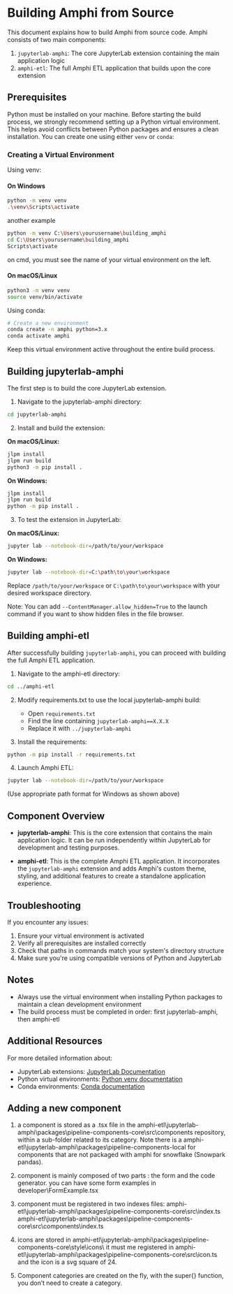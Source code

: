 # Building Amphi from Source

This document explains how to build Amphi from source code. Amphi consists of two main components:
1. `jupyterlab-amphi`: The core JupyterLab extension containing the main application logic
2. `amphi-etl`: The full Amphi ETL application that builds upon the core extension

## Prerequisites
Python must be installed on your machine.
Before starting the build process, we strongly recommend setting up a Python virtual environment. This helps avoid conflicts between Python packages and ensures a clean installation. You can create one using either `venv` or `conda`:

### Creating a Virtual Environment

Using venv:

#### On Windows
```bash
python -m venv venv
.\venv\Scripts\activate
```
another example
```bash
python -m venv C:\Users\yourusername\building_amphi
cd C:\Users\yourusername\building_amphi
Scripts\activate
```
on cmd, you must see the name of your virtual environment on the left.

#### On macOS/Linux
```bash
python3 -m venv venv
source venv/bin/activate
```

Using conda:
```bash
# Create a new environment
conda create -n amphi python=3.x
conda activate amphi
```

Keep this virtual environment active throughout the entire build process.

## Building jupyterlab-amphi

The first step is to build the core JupyterLab extension.

1. Navigate to the jupyterlab-amphi directory:
```bash
cd jupyterlab-amphi
```

2. Install and build the extension:

**On macOS/Linux:**
```bash
jlpm install
jlpm run build
python3 -m pip install .
```

**On Windows:**
```bash
jlpm install
jlpm run build
python -m pip install .
```

3. To test the extension in JupyterLab:

**On macOS/Linux:**
```bash
jupyter lab --notebook-dir=/path/to/your/workspace
```

**On Windows:**
```bash
jupyter lab --notebook-dir=C:\path\to\your\workspace
```

Replace `/path/to/your/workspace` or `C:\path\to\your\workspace` with your desired workspace directory.

Note: You can add `--ContentManager.allow_hidden=True` to the launch command if you want to show hidden files in the file browser.

## Building amphi-etl

After successfully building `jupyterlab-amphi`, you can proceed with building the full Amphi ETL application.

1. Navigate to the amphi-etl directory:
```bash
cd ../amphi-etl
```

2. Modify requirements.txt to use the local jupyterlab-amphi build:
   - Open `requirements.txt`
   - Find the line containing `jupyterlab-amphi==X.X.X`
   - Replace it with `../jupyterlab-amphi`

3. Install the requirements:
```bash
python -m pip install -r requirements.txt
```

4. Launch Amphi ETL:
```bash
jupyter lab --notebook-dir=/path/to/your/workspace
```
(Use appropriate path format for Windows as shown above)

## Component Overview

- **jupyterlab-amphi**: This is the core extension that contains the main application logic. It can be run independently within JupyterLab for development and testing purposes.
  
- **amphi-etl**: This is the complete Amphi ETL application. It incorporates the `jupyterlab-amphi` extension and adds Amphi's custom theme, styling, and additional features to create a standalone application experience.

## Troubleshooting

If you encounter any issues:

1. Ensure your virtual environment is activated
2. Verify all prerequisites are installed correctly
3. Check that paths in commands match your system's directory structure
4. Make sure you're using compatible versions of Python and JupyterLab

## Notes

- Always use the virtual environment when installing Python packages to maintain a clean development environment
- The build process must be completed in order: first jupyterlab-amphi, then amphi-etl

## Additional Resources

For more detailed information about:
- JupyterLab extensions: [JupyterLab Documentation](https://jupyterlab.readthedocs.io/)
- Python virtual environments: [Python venv documentation](https://docs.python.org/3/library/venv.html)
- Conda environments: [Conda documentation](https://docs.conda.io/projects/conda/en/latest/user-guide/tasks/manage-environments.html)

## Adding a new component
1. a component is stored as a .tsx file in the amphi-etl\jupyterlab-amphi\packages\pipeline-components-core\src\components repository, within a sub-folder related to its category.
Note there is a  amphi-etl\jupyterlab-amphi\packages\pipeline-components-local for components that are not packaged with amphi for snowflake (Snowpark pandas).
 
2. component is mainly composed of two parts : the form and the code generator. you can have some form examples in developer\FormExample.tsx
 
3. component must be registered in two indexes files:
amphi-etl\jupyterlab-amphi\packages\pipeline-components-core\src\index.ts
amphi-etl\jupyterlab-amphi\packages\pipeline-components-core\src\components\index.ts
 
4. icons are stored in  amphi-etl\jupyterlab-amphi\packages\pipeline-components-core\style\icons\ 
it must me registered  in amphi-etl\jupyterlab-amphi\packages\pipeline-components-core\src\icon.ts and the icon is a svg square of 24.

5. Component categories are created on the fly, with the super{} function, you don’t need to create a category.

